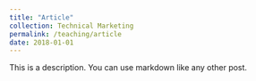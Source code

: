 ```yaml
---
title: "Article"
collection: Technical Marketing
permalink: /teaching/article
date: 2018-01-01
---
```


This is a description. You can use markdown like any other post.
